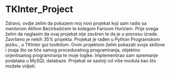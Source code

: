# TKInter_Project


Zdravo, ovdje zelim da pokazem moj novi projekat koji sam radio sa mentorom Atifom Bećirbašićem te kolegom Farisom Hurićem. 
Prije svega želim da naglasim da ovaj projekat nije zavšren te da je u procesu izrade.
Završeno je nekih 35% projekta.
Projekat je rađen u Python Programskom jeziku , u TKInter gui toolkitom.
Ovim projektom želim pokazati svoje skillove i znaja što se tiče samog proceduralnog programiranja, objektno orjentisanog programiranja te moje logike.
Implementirao sam spremanje podataka u MySQL databaze. 
Projekat se sastoji od više modula kao što možete vidjeti. 

